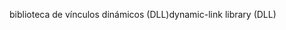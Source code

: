 <span data-ttu-id="1b3b1-101">biblioteca de vínculos dinámicos (DLL)</span><span class="sxs-lookup"><span data-stu-id="1b3b1-101">dynamic-link library (DLL)</span></span>